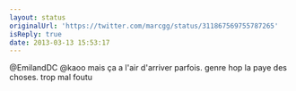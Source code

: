 ```yaml
---
layout: status
originalUrl: 'https://twitter.com/marcgg/status/311867569755787265'
isReply: true
date: 2013-03-13 15:53:17
---
```


@EmilandDC @kaoo mais ça a l'air d'arriver parfois. genre hop la paye des choses. trop mal foutu
